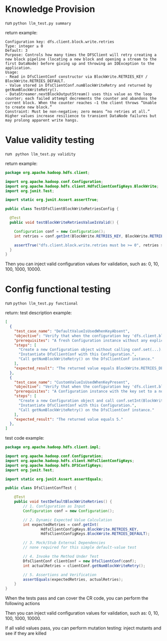 # Knowledge Provision
run `python llm_test.py summary` 

return example:
```
Configuration key: dfs.client.block.write.retries  
Type: integer ≥ 0  
Default: 3  
Purpose: Controls how many times the DFSClient will retry creating a new block pipeline (locating a new block and opening a stream to the first DataNode) before giving up and throwing an IOException to the application.  
Usage:  
- Read in DfsClientConf constructor via BlockWrite.RETRIES_KEY / BlockWrite.RETRIES_DEFAULT.  
- Value stored in DfsClientConf.numBlockWriteRetry and returned by getNumBlockWriteRetry().  
- DataStreamer.nextBlockOutputStream() uses this value as the loop counter; each failed attempt decrements the counter and abandons the current block. When the counter reaches –1 the client throws “Unable to create new block.”  
Constraint: Must be non-negative; zero means “no retries at all.” Higher values increase resilience to transient DataNode failures but may prolong apparent write hangs.
```

# Value validity testing
run ` python llm_test.py validity`

return example:
```java
package org.apache.hadoop.hdfs.client;

import org.apache.hadoop.conf.Configuration;
import org.apache.hadoop.hdfs.client.HdfsClientConfigKeys.BlockWrite;
import org.junit.Test;

import static org.junit.Assert.assertTrue;

public class TestDfsClientBlockWriteRetriesConfig {

  @Test
  public void testBlockWriteRetriesValueIsValid() {

    Configuration conf = new Configuration();
    int retries = conf.getInt(BlockWrite.RETRIES_KEY, BlockWrite.RETRIES_DEFAULT);

    assertTrue("dfs.client.block.write.retries must be >= 0", retries >= 0);
  }
}
```
Then you can inject valid configuration values for validation, such as: 0, 10, 100, 1000, 10000.
# Config functional testing

run `python llm_test.py functional`

return:
test description example:
```json
[
  {
    "test_case_name": "DefaultValueIsUsedWhenKeyAbsent",
    "objective": "Verify that when the configuration key 'dfs.client.block.write.retries' is not explicitly set, the default value of 3 is used in DfsClientConf.",
    "prerequisites": "A fresh Configuration instance without any explicit overrides for the key.",
    "steps": [
      "Create a new Configuration object without calling conf.set(...).",
      "Instantiate DfsClientConf with this Configuration.",
      "Call getNumBlockWriteRetry() on the DfsClientConf instance."
    ],
    "expected_result": "The returned value equals BlockWrite.RETRIES_DEFAULT (3)."
  },
  {
    "test_case_name": "CustomValueIsUsedWhenKeyPresent",
    "objective": "Verify that when the configuration key 'dfs.client.block.write.retries' is explicitly set, that value is used instead of the default.",
    "prerequisites": "A Configuration instance with the key set to a non-default value (e.g., 5).",
    "steps": [
      "Create a new Configuration object and call conf.setInt(BlockWrite.RETRIES_KEY, 5).",
      "Instantiate DfsClientConf with this Configuration.",
      "Call getNumBlockWriteRetry() on the DfsClientConf instance."
    ],
    "expected_result": "The returned value equals 5."
  },
]
```

test code example:
```java
package org.apache.hadoop.hdfs.client.impl;

import org.apache.hadoop.conf.Configuration;
import org.apache.hadoop.hdfs.client.HdfsClientConfigKeys;
import org.apache.hadoop.hdfs.DFSConfigKeys;
import org.junit.Test;

import static org.junit.Assert.assertEquals;

public class DfsClientConfTest {

    @Test
    public void testDefaultBlockWriteRetries() {
        // 1. Configuration as Input
        Configuration conf = new Configuration();

        // 2. Dynamic Expected Value Calculation
        int expectedRetries = conf.getInt(
                HdfsClientConfigKeys.BlockWrite.RETRIES_KEY,
                HdfsClientConfigKeys.BlockWrite.RETRIES_DEFAULT);

        // 3. Mock/Stub External Dependencies
        // none required for this simple default-value test

        // 4. Invoke the Method Under Test
        DfsClientConf clientConf = new DfsClientConf(conf);
        int actualRetries = clientConf.getNumBlockWriteRetry();

        // 5. Assertions and Verification
        assertEquals(expectedRetries, actualRetries);
    }
}
```
When the tests pass and can cover the CR code, you can perform the following actions

Then you can inject valid configuration values for validation, such as: 0, 10, 100, 1000, 10000.

If all valid values pass, you can perform mutation testing: inject mutants and see if they are killed